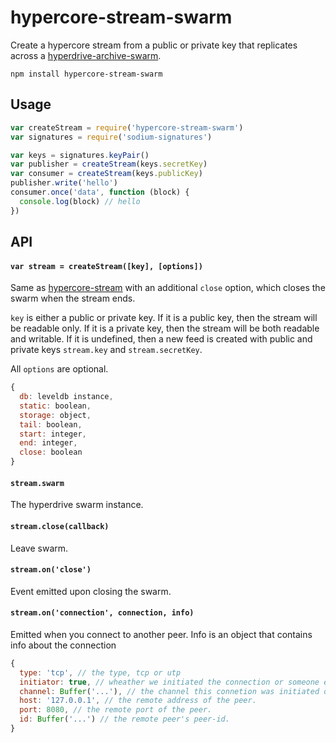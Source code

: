 # hypercore-stream-swarm

Create a hypercore stream from a public or private key that replicates across a [hyperdrive-archive-swarm](https://github.com/karissa/hyperdrive-archive-swarm).

```
npm install hypercore-stream-swarm
```

## Usage 

```js
var createStream = require('hypercore-stream-swarm')
var signatures = require('sodium-signatures')

var keys = signatures.keyPair()
var publisher = createStream(keys.secretKey)
var consumer = createStream(keys.publicKey)
publisher.write('hello')
consumer.once('data', function (block) {
  console.log(block) // hello
})
```

## API

#### `var stream = createStream([key], [options])`

Same as [hypercore-stream](https://github.com/lukeburns/hypercore-stream) with an additional `close` option, which closes the swarm when the stream ends.

`key` is either a public or private key. If it is a public key, then the stream will be readable only. If it is a private key, then the stream will be both readable and writable. If it is undefined, then a new feed is created with public and private keys `stream.key` and `stream.secretKey`.

All `options` are optional.

```js
{
  db: leveldb instance,
  static: boolean,
  storage: object,
  tail: boolean,
  start: integer,
  end: integer,
  close: boolean
}
```

#### `stream.swarm`

The hyperdrive swarm instance.

#### `stream.close(callback)`

Leave swarm.

#### `stream.on('close')`

Event emitted upon closing the swarm.

#### `stream.on('connection', connection, info)`

Emitted when you connect to another peer. Info is an object that contains info about the connection

``` js
{
  type: 'tcp', // the type, tcp or utp
  initiator: true, // wheather we initiated the connection or someone else did
  channel: Buffer('...'), // the channel this connetion was initiated on. only set if initiator === true
  host: '127.0.0.1', // the remote address of the peer.
  port: 8080, // the remote port of the peer.
  id: Buffer('...') // the remote peer's peer-id.
}
```